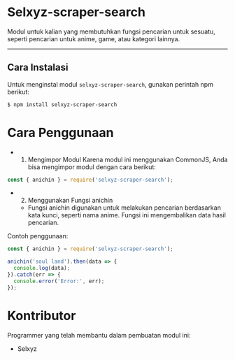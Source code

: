 # Selxyz-scraper-search

Modul untuk kalian yang membutuhkan fungsi pencarian untuk sesuatu, seperti pencarian untuk anime, game, atau kategori lainnya.

---

## Cara Instalasi

Untuk menginstal modul `selxyz-scraper-search`, gunakan perintah npm berikut:

```bash
$ npm install selxyz-scraper-search
```

# Cara Penggunaan
- 1. Mengimpor Modul
Karena modul ini menggunakan CommonJS, Anda bisa mengimpor modul dengan cara berikut:

```javascript
const { anichin } = require('selxyz-scraper-search');
```
- 2. Menggunakan Fungsi anichin
  - Fungsi anichin digunakan untuk melakukan pencarian berdasarkan kata kunci, seperti nama anime. Fungsi ini mengembalikan data hasil pencarian.

Contoh penggunaan:
```javascript
const { anichin } = require('selxyz-scraper-search');

anichin('soul land').then(data => {
  console.log(data); 
}).catch(err => {
  console.error('Error:', err);
});
```

# Kontributor
Programmer yang telah membantu dalam pembuatan modul ini:

- Selxyz

